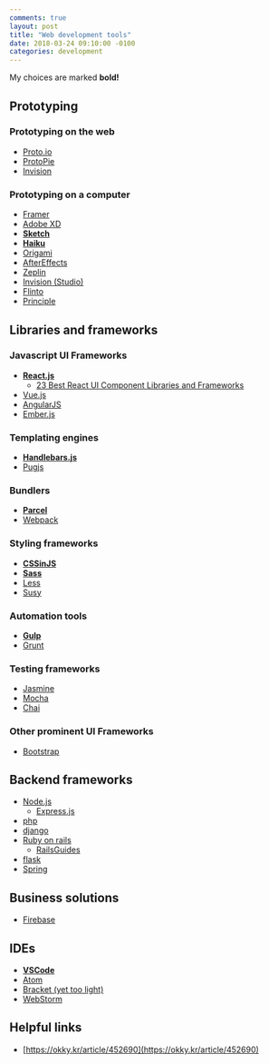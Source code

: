 ```yaml
---
comments: true
layout: post
title: "Web development tools"
date: 2018-03-24 09:10:00 -0100
categories: development
---
```


My choices are marked **bold!**

## Prototyping

### Prototyping on the web
* [Proto.io](https://proto.io/)
* [ProtoPie](https://www.protopie.io/)
* [Invision](https://www.invisionapp.com/)

### Prototyping on a computer
* [Framer](https://framer.com/)
* [Adobe XD](https://www.adobe.com/kr/products/xd.html)
* **[Sketch](https://www.sketchapp.com/)**
* **[Haiku](https://www.haiku.ai/)**
* [Origami](https://origami.design/)
* [AfterEffects](www.adobe.com/AfterEffects)
* [Zeplin](https://zeplin.io/)
* [Invision (Studio)](https://www.invisionapp.com/studio)
* [Flinto](https://www.flinto.com/)
* [Principle](http://principleformac.com/)

## Libraries and frameworks

### Javascript UI Frameworks
* **[React.js](https://reactjs.org/)**
    * [23 Best React UI Component Libraries and Frameworks](https://hackernoon.com/23-best-react-ui-component-libraries-and-frameworks-250a81b2ac42)
* [Vue.js](https://vuejs.org/)
* [AngularJS](https://angularjs.org/)
* [Ember.js](https://www.emberjs.com/)

### Templating engines
* **[Handlebars.js](https://handlebarsjs.com/)**
* [Pugjs](https://pugjs.org/api/getting-started.html)

### Bundlers
* **[Parcel](https://parceljs.org/)**
* [Webpack](https://webpack.js.org/)

### Styling frameworks
* **[CSSinJS](cssinjs.org/)**
* **[Sass](https://sass-lang.com/)**
* [Less](lesscss.org/)
* [Susy](http://susy.oddbird.net/)

### Automation tools
* **[Gulp](https://gulpjs.com/)**
* [Grunt](https://gruntjs.com/)

### Testing frameworks
* [Jasmine](https://jasmine.github.io/)
* [Mocha](https://mochajs.org/)
* [Chai](www.chaijs.com/)

### Other prominent UI Frameworks 
* [Bootstrap](https://getbootstrap.com/)

## Backend frameworks
* [Node.js](https://nodejs.org)
    * [Express.js](expressjs.com/) 
* [php](www.php.net/)
* [django](https://www.djangoproject.com/start/)
* [Ruby on rails](rubyonrails.org/)
    * [RailsGuides](http://guides.rubyonrails.org/getting_started.html) 
* [flask](http://flask.pocoo.org/)
* [Spring](https://projects.spring.io/spring-framework/)

## Business solutions
* [Firebase](https://firebase.google.com/)

## IDEs
* **[VSCode](https://code.visualstudio.com/)**
* [Atom](https://atom.io/)
* [Bracket (yet too light)](brackets.io/)
* [WebStorm](https://www.jetbrains.com/webstorm/)

## Helpful links
* [https://okky.kr/article/452690](https://okky.kr/article/452690)

